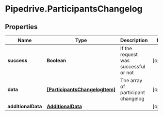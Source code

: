 # Pipedrive.ParticipantsChangelog

## Properties

Name | Type | Description | Notes
------------ | ------------- | ------------- | -------------
**success** | **Boolean** | If the request was successful or not | [optional] 
**data** | [**[ParticipantsChangelogItem]**](ParticipantsChangelogItem.md) | The array of participant changelog | [optional] 
**additionalData** | [**AdditionalData**](AdditionalData.md) |  | [optional] 


